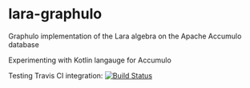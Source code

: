 # lara-graphulo
Graphulo implementation of the Lara algebra on the Apache Accumulo database

Experimenting with Kotlin langauge for Accumulo

Testing Travis CI integration:
[![Build Status](https://travis-ci.org/dhutchis/lara-graphulo.svg?branch=master)](https://travis-ci.org/dhutchis/lara-graphulo)





